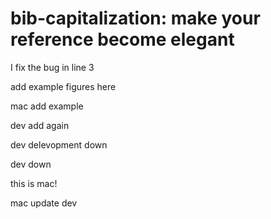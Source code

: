 # bib-capitalization: make your reference become elegant

I fix the bug in line 3

add example figures here

mac add example

dev add again

dev delevopment down

dev down

this is mac!

mac update dev
